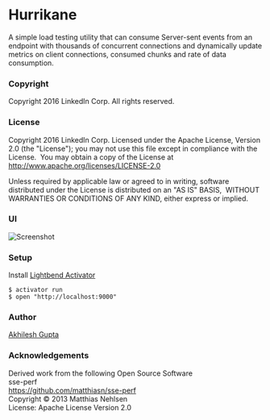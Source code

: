 # Hurrikane
A simple load testing utility that can consume Server-sent events from an endpoint with thousands of concurrent connections and
dynamically update metrics on client connections, consumed chunks and rate of data consumption.

### Copyright
Copyright 2016 LinkedIn Corp. All rights reserved.

### License
Copyright 2016 LinkedIn Corp. Licensed under the Apache License, Version 2.0 (the "License"); you may not use this file except in compliance with the License.  You may obtain a copy of the License at http://www.apache.org/licenses/LICENSE-2.0

Unless required by applicable law or agreed to in writing, software  distributed under the License is distributed on an "AS IS" BASIS,  WITHOUT WARRANTIES OR CONDITIONS OF ANY KIND, either express or implied.

### UI
![Screenshot](https://dl.dropboxusercontent.com/u/3602486/screenshot.png)

### Setup
Install [Lightbend Activator](https://www.lightbend.com/activator/download)
```
$ activator run
$ open "http://localhost:9000"
```

### Author
[Akhilesh Gupta](https://www.linkedin.com/in/guptaakhilesh)

### Acknowledgements
Derived work from the following Open Source Software  
sse-perf  
https://github.com/matthiasn/sse-perf  
Copyright © 2013 Matthias Nehlsen  
License: Apache License Version 2.0  
